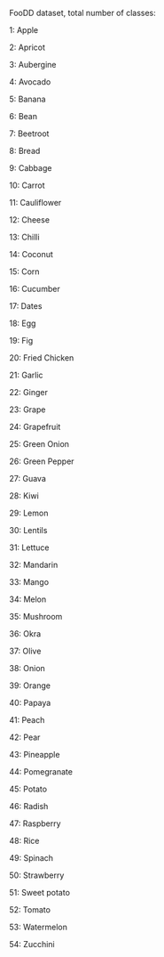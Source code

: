 FooDD dataset, total number of classes: 

1: Apple

2: Apricot

3: Aubergine

4: Avocado

5: Banana

6: Bean

7: Beetroot

8: Bread

9: Cabbage

10: Carrot

11: Cauliflower

12: Cheese

13: Chilli

14: Coconut

15: Corn

16: Cucumber

17: Dates

18: Egg

19: Fig

20: Fried Chicken

21: Garlic

22: Ginger

23: Grape

24: Grapefruit

25: Green Onion

26: Green Pepper

27: Guava

28: Kiwi

29: Lemon

30: Lentils

31: Lettuce

32: Mandarin

33: Mango

34: Melon

35: Mushroom

36: Okra

37: Olive

38: Onion

39: Orange

40: Papaya

41: Peach

42: Pear

43: Pineapple

44: Pomegranate

45: Potato

46: Radish

47: Raspberry

48: Rice

49: Spinach

50: Strawberry

51: Sweet potato

52: Tomato

53: Watermelon

54: Zucchini

